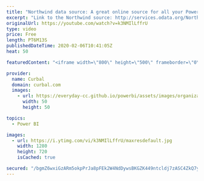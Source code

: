 ```yaml
---
title: "Northwind data source: A great online source for all your Power BI demos/ tests"
excerpt: "Link to the Northwind source: http://services.odata.org/Northwind/Northwind.svc/  Looking for the download file? Go to our Download Center: https://curbal.com/donwload-center and get download #25 in the community downloads folder.  A configurable power bi calendar template: https://www.youtube.com/watch?v=-tg0m-WT1xE"
originalUrl: https://youtube.com/watch?v=k3NMIlLffrU
type: video
price: Free
length: PT6M13S
publishedDateTime: 2020-02-06T10:41:05Z
heat: 50

featuredContent: "<iframe width=\"800\" height=\"500\" frameborder=\"0\" src=\"https://www.youtube.com/embed/k3NMIlLffrU\" allow=\"accelerometer; autoplay; encrypted-media; gyroscope; picture-in-picture\" allowfullscreen></iframe>"

provider:
  name: Curbal
  domain: curbal.com
  images:
    - url: https://everyday-cc.github.io/powerbi/assets/images/organizations/curbal.com-50x50.jpg
      width: 50
      height: 50

topics:
  - Power BI

images:
  - url: https://i.ytimg.com/vi/k3NMIlLffrU/maxresdefault.jpg
    width: 1280
    height: 720
    isCached: true

secured: "/bgmZ6wxiGzARm5okpPrJa8pFEk2W4NdDywsBKGZK449ntcldj7zASC4ZkQ7yYYsPd5y59PE8X8nej/ZZqWzzzzPdFJ9X2nh7dhHRvQvytPVgVJuFwaUterX5nMMcGv7eWlYrUrPv2eL+SGvPxG/kAMQB58x2hsdd14JT8Rz0U7WMJes2EjoGywTyUPu7y37wTbNRM7yJpENDx+YUGZbLg3N0EQRv406CoCTSaoirQTeXrm+6ZWG2d9r3n97RzBpK88WoIw/o0Tu7Xzls/vGTxHQi0Yb6qtaQOuXTONq3kanf/9UrxpyvNzbxUnwQ6nCJ72l5mp59+epxGMt3OrNXgg5jK/Kwwa9QeHaqZs9cPLbLoMChzARzzREl3ZTtsxVEtYQubuwW9fjxoGRIvi4cvzGs5tW2TJaqZyGtgMnA1U=;p2GT68dqYYmfAn+X7YgM5Q=="
---
```


